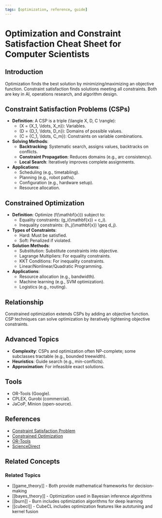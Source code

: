 ```yaml
---
tags: [optimization, reference, guide]
---
```

# Optimization and Constraint Satisfaction Cheat Sheet for Computer Scientists

## Introduction
Optimization finds the best solution by minimizing/maximizing an objective function. Constraint satisfaction finds solutions meeting all constraints. Both are key in AI, operations research, and algorithm design.

## Constraint Satisfaction Problems (CSPs)
- **Definition**: A CSP is a triple \(\langle X, D, C \rangle\):
  - \(X = \{X_1, \ldots, X_n\}\): Variables.
  - \(D = \{D_1, \ldots, D_n\}\): Domains of possible values.
  - \(C = \{C_1, \ldots, C_m\}\): Constraints on variable combinations.
- **Solving Methods**:
  - **Backtracking**: Systematic search, assigns values, backtracks on conflicts.
  - **Constraint Propagation**: Reduces domains (e.g., arc consistency).
  - **Local Search**: Iteratively improves complete assignments.
- **Applications**:
  - Scheduling (e.g., timetabling).
  - Planning (e.g., robot paths).
  - Configuration (e.g., hardware setup).
  - Resource allocation.

## Constrained Optimization
- **Definition**: Optimize \(f(\mathbf{x})\) subject to:
  - Equality constraints: \(g_i(\mathbf{x}) = c_i\).
  - Inequality constraints: \(h_j(\mathbf{x}) \geq d_j\).
- **Types of Constraints**:
  - Hard: Must be satisfied.
  - Soft: Penalized if violated.
- **Solution Methods**:
  - Substitution: Substitute constraints into objective.
  - Lagrange Multipliers: For equality constraints.
  - KKT Conditions: For inequality constraints.
  - Linear/Nonlinear/Quadratic Programming.
- **Applications**:
  - Resource allocation (e.g., bandwidth).
  - Machine learning (e.g., SVM optimization).
  - Logistics (e.g., routing).

## Relationship
Constrained optimization extends CSPs by adding an objective function. CSP techniques can solve optimization by iteratively tightening objective constraints.

## Advanced Topics
- **Complexity**: CSPs and optimization often NP-complete; some subclasses tractable (e.g., bounded treewidth).
- **Heuristics**: Guide search (e.g., min-conflicts).
- **Approximation**: For infeasible exact solutions.

## Tools
- OR-Tools (Google).
- CPLEX, Gurobi (commercial).
- JaCoP, Minion (open-source).

## References
- [Constraint Satisfaction Problem](https://en.wikipedia.org/wiki/Constraint_satisfaction_problem)
- [Constrained Optimization](https://en.wikipedia.org/wiki/Constrained_optimization)
- [OR-Tools](https://developers.google.com/optimization/cp)
- [ScienceDirect](https://www.sciencedirect.com/science/article/abs/pii/S0377221798003646)

## Related Concepts

### Related Topics
- [[game_theory]] - Both provide mathematical frameworks for decision-making
- [[bayes_theory]] - Optimization used in Bayesian inference algorithms
- [[burn]] - Burn includes optimization algorithms for deep learning
- [[cubecl]] - CubeCL includes optimization features like autotuning and kernel fusion
